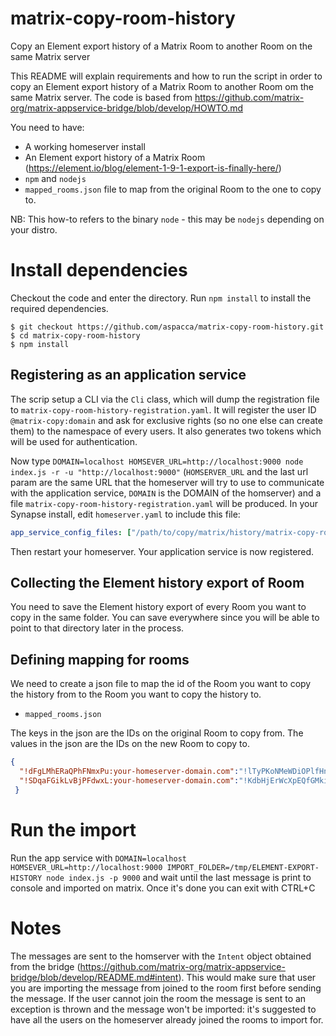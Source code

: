 # matrix-copy-room-history
Copy an Element export history of a Matrix Room to another Room on the same Matrix server

This README will explain requirements and how to run the script in order to copy an Element export history of a Matrix Room to another Room om the same Matrix server.
The code is based from https://github.com/matrix-org/matrix-appservice-bridge/blob/develop/HOWTO.md

You need to have:
- A working homeserver install
- An Element export history of a Matrix Room (https://element.io/blog/element-1-9-1-export-is-finally-here/)
- `npm` and `nodejs`
- `mapped_rooms.json` file to map from the original Room to the one to copy to.

NB: This how-to refers to the binary `node` - this may be `nodejs` depending on your distro.

# Install dependencies
Checkout the code and enter the directory.
Run `npm install` to install the required dependencies.
```
$ git checkout https://github.com/aspacca/matrix-copy-room-history.git
$ cd matrix-copy-room-history
$ npm install
```


## Registering as an application service
The scrip setup a CLI via the `Cli` class, which will dump the registration file to
`matrix-copy-room-history-registration.yaml`. It will register the user ID `@matrix-copy:domain` and ask
for exclusive rights (so no one else can create them) to the namespace of every users. It also generates two tokens which will be used for authentication.

Now type `DOMAIN=localhost HOMSEVER_URL=http://localhost:9000 node index.js -r -u "http://localhost:9000"` (`HOMSERVER_URL` and the last url param are the same URL that the
homeserver will try to use to communicate with the application service, `DOMAIN` is the DOMAIN of the homserver) and a file
`matrix-copy-room-history-registration.yaml` will be produced. In your Synapse install, edit
`homeserver.yaml` to include this file:
```yaml
app_service_config_files: ["/path/to/copy/matrix/history/matrix-copy-room-history-registration.yaml"]
```
Then restart your homeserver. Your application service is now registered.

## Collecting the Element history export of Room
You need to save the Element history export of every Room you want to copy in the same folder.
You can save everywhere since you will be able to point to that directory later in the process.


## Defining mapping for rooms
We need to create a json file to map the id of the Room you want to copy the history from to the Room you want to copy the history to.

- `mapped_rooms.json`

The keys in the json are the IDs on the original Room to copy from.
The values in the json are the IDs on the new Room to copy to.
```json
{
  "!dFgLMhERaQPhFNmxPu:your-homeserver-domain.com":"!lTyPKoNMeWDiOPlfHn:your-homeserver-domain.com",
  "!SDqaFGikLvBjPFdwxL:your-homeserver-domain.com":"!KdbHjErWcXpEQfGMki:your-homeserver-domain.com"
 }
```

# Run the import
Run the app service with `DOMAIN=localhost HOMSEVER_URL=http://localhost:9000 IMPORT_FOLDER=/tmp/ELEMENT-EXPORT-HISTORY node index.js -p 9000` and wait until the last message is print to console and imported on matrix.
Once it's done you can exit with CTRL+C


# Notes
The messages are sent to the homserver with the `Intent` object obtained from the bridge (https://github.com/matrix-org/matrix-appservice-bridge/blob/develop/README.md#intent).
This would make sure that user you are importing the message from joined to the room first before sending the message.
If the user cannot join the room the message is sent to an exception is thrown and the message won't be imported: it's suggested to have all the users on the homeserver already joined the rooms to import for.   

